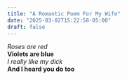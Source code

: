 ```yaml
---
title: "A Romantic Poem For My Wife"
date: "2025-03-02T15:22:58-05:00"
draft: false
---
```


*Roses are red*<br>
**Violets are blue**<br>
*I really like my dick*<br>
**And I heard you do too**
